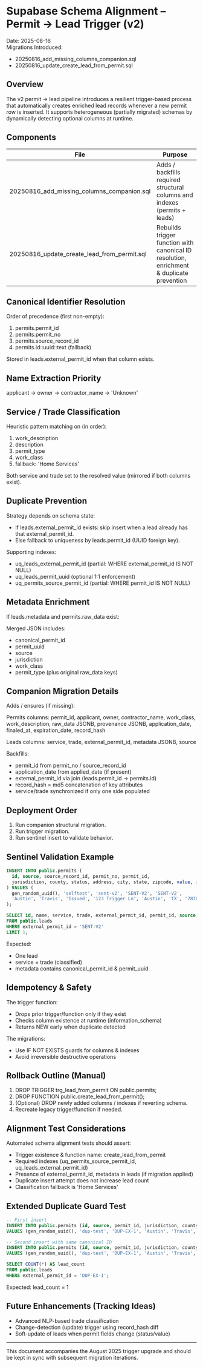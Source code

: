 # Supabase Schema Alignment – Permit → Lead Trigger (v2)

Date: 2025-08-16  
Migrations Introduced:
- 20250816_add_missing_columns_companion.sql
- 20250816_update_create_lead_from_permit.sql

## Overview

The v2 permit → lead pipeline introduces a resilient trigger-based process that automatically creates enriched lead records whenever a new permit row is inserted. It supports heterogeneous (partially migrated) schemas by dynamically detecting optional columns at runtime.

## Components

| File | Purpose |
|------|---------|
| 20250816_add_missing_columns_companion.sql | Adds / backfills required structural columns and indexes (permits + leads) |
| 20250816_update_create_lead_from_permit.sql | Rebuilds trigger function with canonical ID resolution, enrichment & duplicate prevention |

## Canonical Identifier Resolution

Order of precedence (first non-empty):
1. permits.permit_id
2. permits.permit_no
3. permits.source_record_id
4. permits.id::uuid::text (fallback)

Stored in leads.external_permit_id when that column exists.

## Name Extraction Priority

applicant → owner → contractor_name → 'Unknown'

## Service / Trade Classification

Heuristic pattern matching on (in order):
1. work_description
2. description
3. permit_type
4. work_class
5. fallback: 'Home Services'

Both service and trade set to the resolved value (mirrored if both columns exist).

## Duplicate Prevention

Strategy depends on schema state:

- If leads.external_permit_id exists: skip insert when a lead already has that external_permit_id.
- Else fallback to uniqueness by leads.permit_id (UUID foreign key).

Supporting indexes:
- uq_leads_external_permit_id (partial: WHERE external_permit_id IS NOT NULL)
- uq_leads_permit_uuid (optional 1:1 enforcement)
- uq_permits_source_permit_id (partial: WHERE permit_id IS NOT NULL)

## Metadata Enrichment

If leads.metadata and permits.raw_data exist:

Merged JSON includes:
- canonical_permit_id
- permit_uuid
- source
- jurisdiction
- work_class
- permit_type
(plus original raw_data keys)

## Companion Migration Details

Adds / ensures (if missing):

Permits columns:
permit_id, applicant, owner, contractor_name, work_class, work_description,
raw_data JSONB, provenance JSONB, application_date, finaled_at,
expiration_date, record_hash

Leads columns:
service, trade, external_permit_id, metadata JSONB, source

Backfills:
- permit_id from permit_no / source_record_id
- application_date from applied_date (if present)
- external_permit_id via join (leads.permit_id → permits.id)
- record_hash = md5 concatenation of key attributes
- service/trade synchronized if only one side populated

## Deployment Order

1. Run companion structural migration.
2. Run trigger migration.
3. Run sentinel insert to validate behavior.

## Sentinel Validation Example

```sql
INSERT INTO public.permits (
  id, source, source_record_id, permit_no, permit_id,
  jurisdiction, county, status, address, city, state, zipcode, value, issued_date
) VALUES (
  gen_random_uuid(), 'selftest', 'sent-v2', 'SENT-V2', 'SENT-V2',
  'Austin', 'Travis', 'Issued', '123 Trigger Ln', 'Austin', 'TX', '78701', 42000, now()
);

SELECT id, name, service, trade, external_permit_id, permit_id, source, metadata
FROM public.leads
WHERE external_permit_id = 'SENT-V2'
LIMIT 1;
```

Expected:
- One lead
- service = trade (classified)
- metadata contains canonical_permit_id & permit_uuid

## Idempotency & Safety

The trigger function:
- Drops prior trigger/function only if they exist
- Checks column existence at runtime (information_schema)
- Returns NEW early when duplicate detected

The migrations:
- Use IF NOT EXISTS guards for columns & indexes
- Avoid irreversible destructive operations

## Rollback Outline (Manual)

1. DROP TRIGGER trg_lead_from_permit ON public.permits;
2. DROP FUNCTION public.create_lead_from_permit();
3. (Optional) DROP newly added columns / indexes if reverting schema.
4. Recreate legacy trigger/function if needed.

## Alignment Test Considerations

Automated schema alignment tests should assert:
- Trigger existence & function name: create_lead_from_permit
- Required indexes (uq_permits_source_permit_id, uq_leads_external_permit_id)
- Presence of external_permit_id, metadata in leads (if migration applied)
- Duplicate insert attempt does not increase lead count
- Classification fallback is 'Home Services'

## Extended Duplicate Guard Test

```sql
-- First insert
INSERT INTO public.permits (id, source, permit_id, jurisdiction, county, status, issued_date)
VALUES (gen_random_uuid(), 'dup-test', 'DUP-EX-1', 'Austin', 'Travis', 'Issued', now());

-- Second insert with same canonical ID
INSERT INTO public.permits (id, source, permit_id, jurisdiction, county, status, issued_date)
VALUES (gen_random_uuid(), 'dup-test', 'DUP-EX-1', 'Austin', 'Travis', 'Issued', now());

SELECT COUNT(*) AS lead_count
FROM public.leads
WHERE external_permit_id = 'DUP-EX-1';
```

Expected: lead_count = 1

## Future Enhancements (Tracking Ideas)

- Advanced NLP-based trade classification
- Change-detection (update) trigger using record_hash diff
- Soft-update of leads when permit fields change (status/value)

---
This document accompanies the August 2025 trigger upgrade and should be kept in sync with subsequent migration iterations.